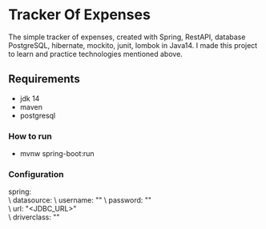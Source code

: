 # Tracker Of Expenses
The simple tracker of expenses, created with Spring, RestAPI,  database PostgreSQL, hibernate, mockito, junit, lombok in Java14. I made this project to learn and practice technologies mentioned above.
## Requirements
 - jdk 14
 - maven
 - postgresql
### How to run
- mvnw spring-boot:run
### Configuration
spring:\
 \ datasource:
   \ username: "<USERNAME>"
   \ password: "<PASSWORD>"\
   \ url: "<JDBC_URL>"\
   \ driverclass: "<DRIVER>"
